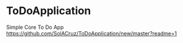 # ToDoApplication
Simple Core To Do App
https://github.com/SolACruz/ToDoApplication/new/master?readme=1
